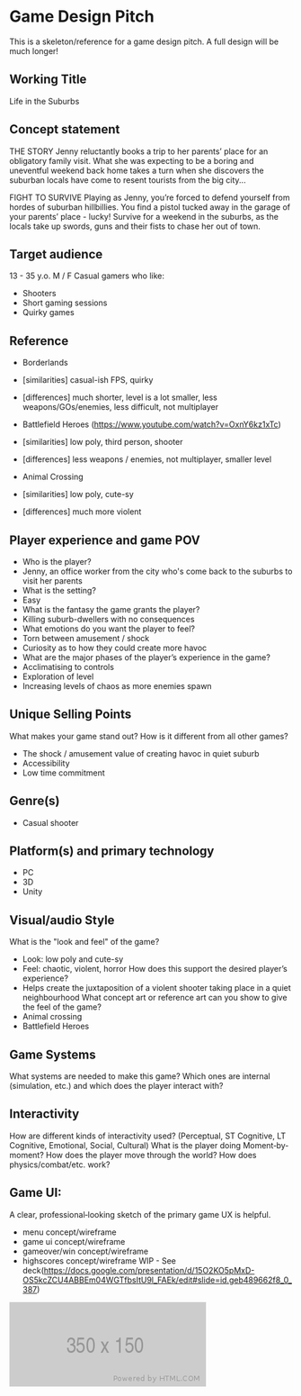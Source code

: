 # Game Design Pitch
This is a skeleton/reference for a game design pitch. A full design will be much longer!   

## Working Title
Life in the Suburbs

## Concept statement  

THE STORY
Jenny reluctantly books a trip to her parents’ place for an obligatory family visit. 
What she was expecting to be a boring and uneventful weekend back home takes a turn when she discovers the suburban locals have come to resent tourists from the big city...

FIGHT TO SURVIVE
Playing as Jenny, you’re forced to defend yourself from hordes of suburban hillbillies. You find a pistol tucked away in the garage of your parents’ place - lucky! 
Survive for a weekend in the suburbs, as the locals take up swords, guns and their fists to chase her out of town.


## Target audience  
13 - 35 y.o.
M / F
Casual gamers who like:
- Shooters
- Short gaming sessions
- Quirky games

## Reference
- Borderlands 
-   [similarities] casual-ish FPS, quirky
-   [differences] much shorter, level is a lot smaller, less weapons/GOs/enemies, less difficult, not multiplayer

- Battlefield Heroes (https://www.youtube.com/watch?v=OxnY6kz1xTc)
-   [similarities] low poly, third person, shooter
-   [differences] less weapons / enemies, not multiplayer, smaller level 

- Animal Crossing
-   [similarities] low poly, cute-sy
-   [differences] much more violent

## Player experience and game POV 

- Who is the player? 
-   Jenny, an office worker from the city who's come back to the suburbs to visit her parents
- What is the setting? 
-   Easy
- What is the fantasy the game grants the player? 
-   Killing suburb-dwellers with no consequences
- What emotions do you want the player to feel? 
-   Torn between amusement / shock
-   Curiosity as to how they could create more havoc
- What are the major phases of the player’s experience in the game?  
-   Acclimatising to controls
-   Exploration of level
-   Increasing levels of chaos as more enemies spawn


## Unique Selling Points
What makes your game stand out? How is it different from all other games? 
- The shock / amusement value of creating havoc in quiet suburb
- Accessibility
- Low time commitment

## Genre(s) 
- Casual shooter

## Platform(s) and primary technology 
-   PC
-   3D
-   Unity

## Visual/audio Style 
What is the "look and feel" of the game? 
- Look: low poly and cute-sy
- Feel: chaotic, violent, horror
How does this support the desired player’s experience? 
- Helps create the juxtaposition of a violent shooter taking place in a quiet neighbourhood
What concept art or reference art can you show to give the feel of the game? 
- Animal crossing
- Battlefield Heroes

## Game Systems
What systems are needed to make this game? Which ones are internal (simulation, etc.) and which does the player interact with? 

## Interactivity
How are different kinds of interactivity used? (Perceptual, ST Cognitive, LT Cognitive, Emotional, Social, Cultural) What is the player doing Moment‐by‐moment? How does the player move through the world?  How does physics/combat/etc. work? 

## Game UI:
A clear, professional‐looking sketch of the primary game UX is helpful. 
- menu concept/wireframe
- game ui concept/wireframe
- gameover/win concept/wireframe
- highscores concept/wireframe
WIP - See deck(https://docs.google.com/presentation/d/15O2KO5pMxD-OS5kcZCU4ABBEm04WGTfbsItU9l_FAEk/edit#slide=id.geb489662f8_0_387)

![alt text](./images/350x150.png "Logo Title Text 1")
